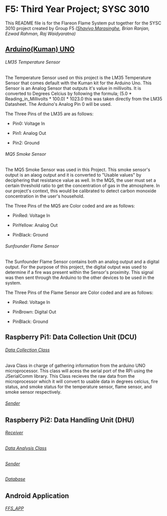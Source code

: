 # F5: Third Year Project; SYSC 3010
This README file is for the Flareon Flame System put together for the SYSC 3010 project created by Group F5
*([Shaviyo Marasinghe](https://github.com/shavbeens), Brian Ranjan, Ezwad Rahman, Raj Waidyaratna)*


## [Arduino(Kuman) UNO](https://github.com/ilhamrahman/F5/blob/master/Arduino/temperatureArduino/temperatureArduino.ino)
###### LM35 Temperature Sensor
The Temperature Sensor used on this project is the LM35 Temperature Sensor that comes default with the Kuman kit for the
Arduino Uno. This Sensor is an Analog Sensor that outputs it's value in millivolts. It is converted to Degrees Celcius
by following the formula; (5.0 * Reading_in_Millivolts * 100.0) * 1023.0 this was taken directly from the LM35 Datasheet.
The Arduino's Analog Pin 0 will be used. 

The Three Pins of the LM35 are as follows: 

- Pin0: Voltage In

- Pin1: Analog Out

- Pin2: Ground


###### MQ5 Smoke Sensor
The MQ5 Smoke Sensor was used in this Project. This smoke sensor's output is an alaog output and it is converted to "Usable values" by deciphering that resistance value as well. In the MQ5, the user must set a certain threshold ratio to get the concentration of gas in the atmosphere. In our project's context, this would be calibrated to detect carbon monoxide concentration in the user's household. 

The Three Pins of the MQ5 are Color coded and are as follows:

- PinRed: Voltage In

- PinYellow: Analog Out

- PinBlack: Ground


###### Sunfounder Flame Sensor
The Sunfounder Flame Sensor contains both an analog output and a digital output. For the purpose of this project, the digital output was used to determine if a fire was present within the Sensor's proximity. This signal was then sent through the Arduino to the other devices to be used in the system. 

The Three Pins of the Flame Sensor are Color coded and are as follows:

- PinRed: Voltage In

- PinBrown: Digital Out

- PinBlack: Ground


## Raspberry Pi1: Data Collection Unit (DCU)
###### [Data Collection Class](https://github.com/ilhamrahman/F5/blob/master/DCU/src/DataCollectionClass.java)
Java Class in charge of gathering information from the arduino UNO microprocessor. This class will acess the serial port of the RPi using the JSerialComm library. This Class recieves the raw data from the microprocessor which it will convert to usable data in degrees celcius, fire status, and smoke status for the temperature sensor, flame sensor, and smoke sensor respectively. 
###### [Sender](https://github.com/ilhamrahman/F5/blob/master/DCU/src/Sender.java)

## Raspberry Pi2: Data Handling Unit (DHU)
###### [Receiver](https://github.com/ilhamrahman/F5/blob/master/DHU/src/Receiver.java)
###### [Data Analysis Class](https://github.com/ilhamrahman/F5/blob/master/DHU/src/DataAnalysis.java)
###### [Sender](https://github.com/ilhamrahman/F5/blob/master/DHU/src/Sender.java)
###### [Database](https://github.com/ilhamrahman/F5/blob/master/DHU/src/Database.java)

## Android Application
###### [FFS_APP](https://github.com/ilhamrahman/F5/tree/master/FFS_app)
